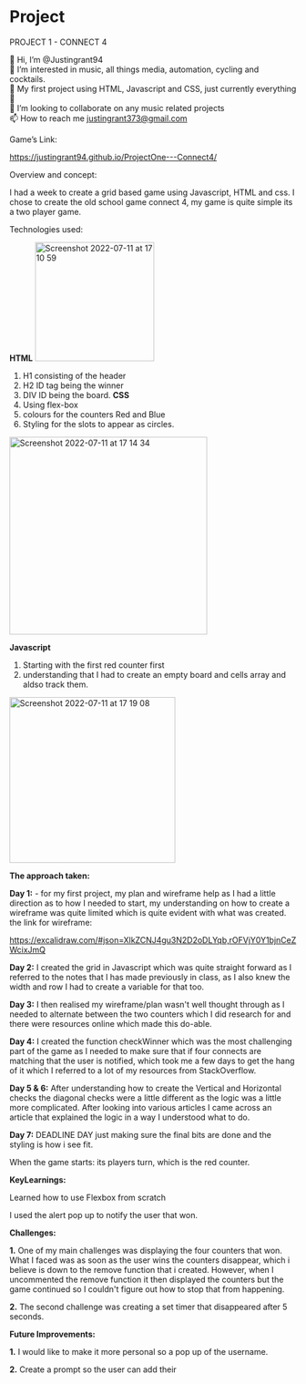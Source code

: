 # Project
PROJECT 1 - CONNECT 4

👋 Hi, I’m @Justingrant94
</br>
👀 I’m interested in music, all things media, automation, cycling and cocktails.
</br>
🌱 My first project using HTML, Javascript and CSS, just currently everything 🤣 
</br>
💞️ I’m looking to collaborate on any music related projects
</br>
📫 How to reach me justingrant373@gmail.com

Game’s Link: 

https://justingrant94.github.io/ProjectOne---Connect4/

Overview and concept:

I had a week to create a grid based game using Javascript, HTML and css. I chose to create the old school game connect 4, my game is quite simple its a two player game. 

Technologies used: 

**HTML**
<img width="209" alt="Screenshot 2022-07-11 at 17 10 59" src="https://user-images.githubusercontent.com/73545574/178309261-86d27361-4960-4273-b585-361564ad6610.png">
1. H1 consisting of the header
2. H2 ID tag being the winner
3. DIV ID being the board.
**CSS**
1. Using flex-box
2. colours for the counters Red and Blue
3. Styling for the slots to appear as circles.

<img width="347" alt="Screenshot 2022-07-11 at 17 14 34" src="https://user-images.githubusercontent.com/73545574/178309976-e43ec159-fe3e-4c7c-8d24-414c8f85437d.png">


**Javascript**
1. Starting with the first red counter first
2. understanding that I had to create an empty board and cells array and aldso track them.

<img width="291" alt="Screenshot 2022-07-11 at 17 19 08" src="https://user-images.githubusercontent.com/73545574/178310810-44855190-5554-4085-89da-531cbd30bf6e.png">


**The approach taken:**


**Day 1:** - for my first project, my plan and wireframe help as I had a little direction as to how I needed to start, my understanding on how to create a wireframe was quite limited which is quite evident with what was created.
the link for wireframe:

https://excalidraw.com/#json=XlkZCNJ4gu3N2D2oDLYqb,rOFVjY0Y1bjnCeZWcixJmQ

**Day 2:** I created the grid in Javascript which was quite straight forward as I referred to the notes that I has made previously in class, as I also knew the width and row I had to create a variable for that too.

**Day 3:** I then realised my wireframe/plan wasn't well thought through as I needed to alternate between the two counters which I did research for and there were resources online which made this do-able.

**Day 4:** I created the function checkWinner which was the most challenging part of the game as I needed to make sure that if four connects are matching that the user is notified, which took me a few days to get the hang of it which I referred to a lot of my resources from StackOverflow.

**Day 5 & 6:** After understanding how to create the Vertical and Horizontal checks the diagonal checks were a little different as the logic was a little more complicated. After looking into various articles I came across an article that explained the logic in a way I understood what to do.

**Day 7:** DEADLINE DAY just making sure the final bits are done and the styling is how i see fit.

When the game starts: its players turn, which is the red counter.

**KeyLearnings:**

Learned how to use Flexbox from scratch

I used the alert pop up to notify the user that won.

**Challenges:**

**1.** One of my main challenges was displaying the four counters that won. What I faced was as soon as the user wins the counters disappear, which i believe is down to the remove function that i created. However, when I uncommented the remove function it then displayed the counters but the game continued so I couldn't figure out how to stop that from happening.

**2.** The second challenge was creating a set timer that disappeared after 5 seconds.

**Future Improvements:**

**1.** I would like to make it more personal so a pop up of the username.

**2.** Create a prompt so the user can add their 



